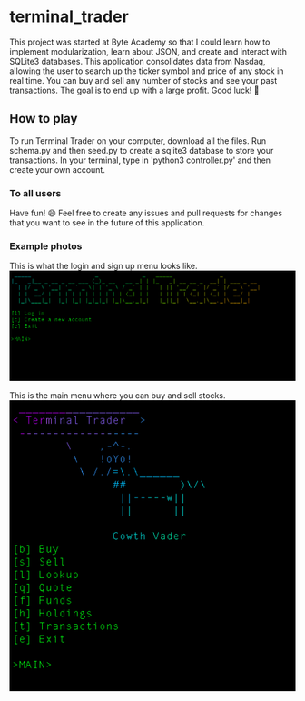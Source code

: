 # terminal_trader
This project was started at Byte Academy so that I could learn how to implement modularization, learn about JSON, and create and interact with SQLite3 databases. This application consolidates data from Nasdaq, allowing the user to search up the ticker symbol and price of any stock in real time. You can buy and sell any number of stocks and see your past transactions. 
The goal is to end up with a large profit. Good luck! :money_mouth_face:

## How to play
To run Terminal Trader on your computer, download all the files. Run schema.py and then seed.py to create a sqlite3 database to store your transactions. In your terminal, type in 'python3 controller.py' and then create your own account.

### To all users
Have fun! :smile: Feel free to create any issues and pull requests for changes that you want to see in the future of this application. 

### Example photos
This is what the login and sign up menu looks like.
![Login/sign up menu](static/sign_in_menu.png?raw=true "Login and sign up menu")

This is the main menu where you can buy and sell stocks. 
![Login/sign up menu](static/main_menu.png?raw=true "Main menu")

